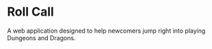# Roll Call
A web application designed to help newcomers jump right into playing Dungeons and Dragons.
